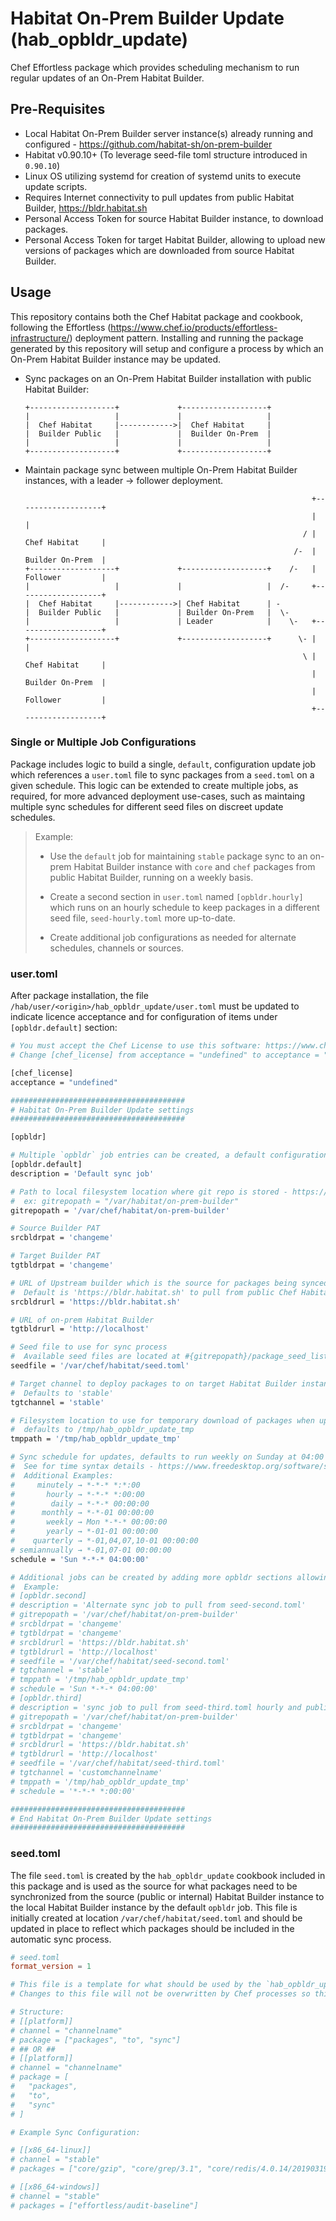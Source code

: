 # Habitat On-Prem Builder Update (hab_opbldr_update)

Chef Effortless package which provides scheduling mechanism to run regular updates of an On-Prem Habitat Builder.

## Pre-Requisites

* Local Habitat On-Prem Builder server instance(s) already running and configured - <https://github.com/habitat-sh/on-prem-builder>
* Habitat v0.90.10+ (To leverage seed-file toml structure introduced in `0.90.10`)
* Linux OS utilizing systemd for creation of systemd units to execute update scripts.
* Requires Internet connectivity to pull updates from public Habitat Builder, <https://bldr.habitat.sh>
* Personal Access Token for source Habitat Builder instance, to download packages.
* Personal Access Token for target Habitat Builder, allowing to upload new versions of packages which are downloaded from source Habitat Builder.

## Usage

This repository contains both the Chef Habitat package and cookbook, following the Effortless (<https://www.chef.io/products/effortless-infrastructure/>) deployment pattern.  Installing and running the package generated by this repository will setup and configure a process by which an On-Prem Habitat Builder instance may be updated.

* Sync packages on an On-Prem Habitat Builder installation with public Habitat Builder:
  
    ```text
    +-------------------+             +-------------------+
    |                   |             |                   |
    |  Chef Habitat     |------------>|  Chef Habitat     |
    |  Builder Public   |             |  Builder On-Prem  |
    |                   |             |                   |
    +-------------------+             +-------------------+
    ```

* Maintain package sync between multiple On-Prem Habitat Builder instances, with a leader -> follower deployment.

    ```text
                                                                    +-------------------+
                                                                    |                   |
                                                                  / |  Chef Habitat     |
                                                                /-  |  Builder On-Prem  |
    +-------------------+             +-------------------+    /-   |  Follower         |
    |                   |             |                   |  /-     +-------------------+
    |  Chef Habitat     |------------>| Chef Habitat      | -
    |  Builder Public   |             | Builder On-Prem   |  \-
    |                   |             | Leader            |    \-   +-------------------+
    +-------------------+             +-------------------+      \- |                   |
                                                                  \ |  Chef Habitat     |
                                                                    |  Builder On-Prem  |
                                                                    |  Follower         |
                                                                    +-------------------+
    ```

### Single or Multiple Job Configurations

Package includes logic to build a single, `default`, configuration update job which references a `user.toml` file to sync packages from a `seed.toml` on a given schedule.
This logic can be extended to create multiple jobs, as required, for more advanced deployment use-cases, such as maintaing multiple sync schedules for different seed files on discreet update schedules.

  >Example:
  >
  > * Use the `default` job for maintaining `stable` package sync to an on-prem Habitat Builder instance with `core` and `chef` packages from public Habitat Builder, running on a weekly basis.
  >
  > * Create a second section in `user.toml` named `[opbldr.hourly]` which runs on an hourly schedule to keep packages in a different seed file, `seed-hourly.toml` more up-to-date.
  >
  > * Create additional job configurations as needed for alternate schedules, channels or sources.

### user.toml

After package installation, the file `/hab/user/<origin>/hab_opbldr_update/user.toml` must be updated to indicate licence acceptance and for configuration of items under `[opbldr.default]` section:

```bash
# You must accept the Chef License to use this software: https://www.chef.io/end-user-license-agreement/
# Change [chef_license] from acceptance = "undefined" to acceptance = "accept-no-persist" if you agree to the license.

[chef_license]
acceptance = "undefined"

#######################################
# Habitat On-Prem Builder Update settings
#######################################

[opbldr]

# Multiple `opbldr` job entries can be created, a default configuration is always populated for simple use-cases.
[opbldr.default]
description = 'Default sync job'

# Path to local filesystem location where git repo is stored - https://github.com/habitat-sh/on-prem-builder
#  ex: gitrepopath = "/var/habitat/on-prem-builder"
gitrepopath = '/var/chef/habitat/on-prem-builder'

# Source Builder PAT
srcbldrpat = 'changeme'

# Target Builder PAT
tgtbldrpat = 'changeme'

# URL of Upstream builder which is the source for packages being synced.
#  Default is 'https://bldr.habitat.sh' to pull from public Chef Habitat Builder, change to an internal URL to sync an internal replica.
srcbldrurl = 'https://bldr.habitat.sh'

# URL of on-prem Habitat Builder
tgtbldrurl = 'http://localhost'

# Seed file to use for sync process
#  Available seed files are located at #{gitrepopath}/package_seed_lists
seedfile = '/var/chef/habitat/seed.toml'

# Target channel to deploy packages to on target Habitat Builder instance.
#  Defaults to 'stable'
tgtchannel = 'stable'

# Filesystem location to use for temporary download of packages when updating
#  defaults to /tmp/hab_opbldr_update_tmp
tmppath = '/tmp/hab_opbldr_update_tmp'

# Sync schedule for updates, defaults to run weekly on Sunday at 04:00 local system time
#  See for time syntax details - https://www.freedesktop.org/software/systemd/man/systemd.time.html#
#  Additional Examples:
#     minutely → *-*-* *:*:00
#       hourly → *-*-* *:00:00
#        daily → *-*-* 00:00:00
#      monthly → *-*-01 00:00:00
#       weekly → Mon *-*-* 00:00:00
#       yearly → *-01-01 00:00:00
#    quarterly → *-01,04,07,10-01 00:00:00
# semiannually → *-01,07-01 00:00:00
schedule = 'Sun *-*-* 04:00:00'

# Additional jobs can be created by adding more opbldr sections allowing usage of different seed files, schedules, or target publishing channels.
#  Example:
# [opbldr.second]
# description = 'Alternate sync job to pull from seed-second.toml'
# gitrepopath = '/var/chef/habitat/on-prem-builder'
# srcbldrpat = 'changeme'
# tgtbldrpat = 'changeme'
# srcbldrurl = 'https://bldr.habitat.sh'
# tgtbldrurl = 'http://localhost'
# seedfile = '/var/chef/habitat/seed-second.toml'
# tgtchannel = 'stable'
# tmppath = '/tmp/hab_opbldr_update_tmp'
# schedule = 'Sun *-*-* 04:00:00'
# [opbldr.third]
# description = 'sync job to pull from seed-third.toml hourly and publish to customchannelname'
# gitrepopath = '/var/chef/habitat/on-prem-builder'
# srcbldrpat = 'changeme'
# tgtbldrpat = 'changeme'
# srcbldrurl = 'https://bldr.habitat.sh'
# tgtbldrurl = 'http://localhost'
# seedfile = '/var/chef/habitat/seed-third.toml'
# tgtchannel = 'customchannelname'
# tmppath = '/tmp/hab_opbldr_update_tmp'
# schedule = '*-*-* *:00:00'

#######################################
# End Habitat On-Prem Builder Update settings
#######################################

```

### seed.toml

The file `seed.toml` is created by the `hab_opbldr_update` cookbook included in this package and is used as the source for what packages need to be synchronized from the source (public or internal) Habitat Builder instance to the local Habitat Builder instance by the default `opbldr` job.  This file is initially created at location `/var/chef/habitat/seed.toml` and should be updated in place to reflect which packages should be included in the automatic sync process.

```toml
# seed.toml
format_version = 1

# This file is a template for what should be used by the `hab_opbldr_update` process for determining which repositories to sync.
# Changes to this file will not be overwritten by Chef processes so this file can be edited directly in place.

# Structure:
# [[platform]]
# channel = "channelname"
# package = ["packages", "to", "sync"]
# ## OR ##
# [[platform]]
# channel = "channelname"
# package = [
#   "packages",
#   "to",
#   "sync"
# ]

# Example Sync Configuration:

# [[x86_64-linux]]
# channel = "stable"
# packages = ["core/gzip", "core/grep/3.1", "core/redis/4.0.14/20190319155852"]

# [[x86_64-windows]]
# channel = "stable"
# packages = ["effortless/audit-baseline"]
```
